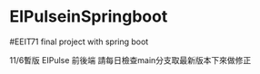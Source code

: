# EIPulseinSpringboot

#EEIT71 final project with spring boot



11/6暫版 EIPulse 前後端
請每日檢查main分支取最新版本下來做修正
